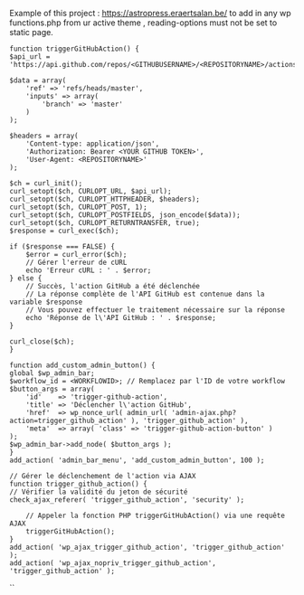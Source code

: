 Example of this project : https://astropress.eraertsalan.be/
to add in any wp functions.php from ur active theme , reading-options must not be set to static page.



    function triggerGitHubAction() {
    $api_url = 'https://api.github.com/repos/<GITHUBUSERNAME>/<REPOSITORYNAME>/actions/workflows/<WORKFLOWID>/dispatches';

    $data = array(
        'ref' => 'refs/heads/master',
        'inputs' => array(
            'branch' => 'master'
        )
    );

    $headers = array(
        'Content-type: application/json',
        'Authorization: Bearer <YOUR GITHUB TOKEN>',
        'User-Agent: <REPOSITORYNAME>'
    );

    $ch = curl_init();
    curl_setopt($ch, CURLOPT_URL, $api_url);
    curl_setopt($ch, CURLOPT_HTTPHEADER, $headers);
    curl_setopt($ch, CURLOPT_POST, 1);
    curl_setopt($ch, CURLOPT_POSTFIELDS, json_encode($data));
    curl_setopt($ch, CURLOPT_RETURNTRANSFER, true);
    $response = curl_exec($ch);

    if ($response === FALSE) {
        $error = curl_error($ch);
        // Gérer l'erreur de cURL
        echo 'Erreur cURL : ' . $error;
    } else {
        // Succès, l'action GitHub a été déclenchée
        // La réponse complète de l'API GitHub est contenue dans la variable $response
        // Vous pouvez effectuer le traitement nécessaire sur la réponse
        echo 'Réponse de l\'API GitHub : ' . $response;
    }

    curl_close($ch);
    }

    function add_custom_admin_button() {
    global $wp_admin_bar;
    $workflow_id = <WORKFLOWID>; // Remplacez par l'ID de votre workflow
    $button_args = array(
        'id'    => 'trigger-github-action',
        'title' => 'Déclencher l\'action GitHub',
        'href'  => wp_nonce_url( admin_url( 'admin-ajax.php?action=trigger_github_action' ), 'trigger_github_action' ),
        'meta'  => array( 'class' => 'trigger-github-action-button' )
    );
    $wp_admin_bar->add_node( $button_args );
    }
    add_action( 'admin_bar_menu', 'add_custom_admin_button', 100 );

    // Gérer le déclenchement de l'action via AJAX
    function trigger_github_action() {
    // Vérifier la validité du jeton de sécurité
    check_ajax_referer( 'trigger_github_action', 'security' );
    
        // Appeler la fonction PHP triggerGitHubAction() via une requête AJAX
        triggerGitHubAction();
    }
    add_action( 'wp_ajax_trigger_github_action', 'trigger_github_action' );
    add_action( 'wp_ajax_nopriv_trigger_github_action', 'trigger_github_action' );

``
